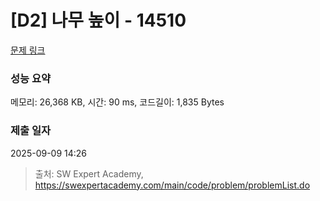 # [D2] 나무 높이 - 14510 

[문제 링크](https://swexpertacademy.com/main/code/problem/problemDetail.do?contestProbId=AYFofW8qpXYDFAR4) 

### 성능 요약

메모리: 26,368 KB, 시간: 90 ms, 코드길이: 1,835 Bytes

### 제출 일자

2025-09-09 14:26



> 출처: SW Expert Academy, https://swexpertacademy.com/main/code/problem/problemList.do